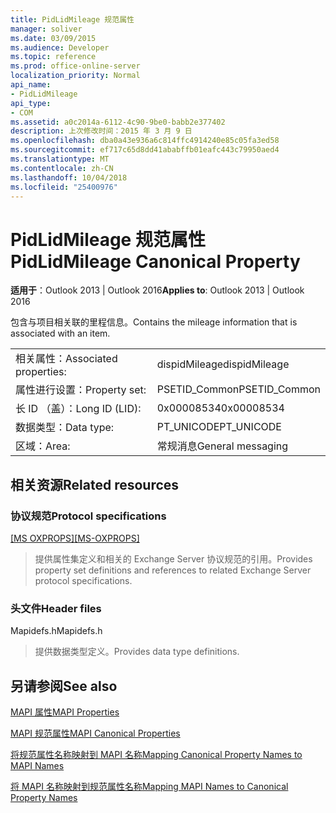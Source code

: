 ```yaml
---
title: PidLidMileage 规范属性
manager: soliver
ms.date: 03/09/2015
ms.audience: Developer
ms.topic: reference
ms.prod: office-online-server
localization_priority: Normal
api_name:
- PidLidMileage
api_type:
- COM
ms.assetid: a0c2014a-6112-4c90-9be0-babb2e377402
description: 上次修改时间：2015 年 3 月 9 日
ms.openlocfilehash: dba0a43e936a6c814ffc4914240e85c05fa3ed58
ms.sourcegitcommit: ef717c65d8dd41ababffb01eafc443c79950aed4
ms.translationtype: MT
ms.contentlocale: zh-CN
ms.lasthandoff: 10/04/2018
ms.locfileid: "25400976"
---
```

# <a name="pidlidmileage-canonical-property"></a><span data-ttu-id="bb0df-103">PidLidMileage 规范属性</span><span class="sxs-lookup"><span data-stu-id="bb0df-103">PidLidMileage Canonical Property</span></span>

  
  
<span data-ttu-id="bb0df-104">**适用于**：Outlook 2013 | Outlook 2016</span><span class="sxs-lookup"><span data-stu-id="bb0df-104">**Applies to**: Outlook 2013 | Outlook 2016</span></span> 
  
<span data-ttu-id="bb0df-105">包含与项目相关联的里程信息。</span><span class="sxs-lookup"><span data-stu-id="bb0df-105">Contains the mileage information that is associated with an item.</span></span>
  
|||
|:-----|:-----|
|<span data-ttu-id="bb0df-106">相关属性：</span><span class="sxs-lookup"><span data-stu-id="bb0df-106">Associated properties:</span></span>  <br/> |<span data-ttu-id="bb0df-107">dispidMileage</span><span class="sxs-lookup"><span data-stu-id="bb0df-107">dispidMileage</span></span>  <br/> |
|<span data-ttu-id="bb0df-108">属性进行设置：</span><span class="sxs-lookup"><span data-stu-id="bb0df-108">Property set:</span></span>  <br/> |<span data-ttu-id="bb0df-109">PSETID_Common</span><span class="sxs-lookup"><span data-stu-id="bb0df-109">PSETID_Common</span></span>  <br/> |
|<span data-ttu-id="bb0df-110">长 ID （盖）：</span><span class="sxs-lookup"><span data-stu-id="bb0df-110">Long ID (LID):</span></span>  <br/> |<span data-ttu-id="bb0df-111">0x00008534</span><span class="sxs-lookup"><span data-stu-id="bb0df-111">0x00008534</span></span>  <br/> |
|<span data-ttu-id="bb0df-112">数据类型：</span><span class="sxs-lookup"><span data-stu-id="bb0df-112">Data type:</span></span>  <br/> |<span data-ttu-id="bb0df-113">PT_UNICODE</span><span class="sxs-lookup"><span data-stu-id="bb0df-113">PT_UNICODE</span></span>  <br/> |
|<span data-ttu-id="bb0df-114">区域：</span><span class="sxs-lookup"><span data-stu-id="bb0df-114">Area:</span></span>  <br/> |<span data-ttu-id="bb0df-115">常规消息</span><span class="sxs-lookup"><span data-stu-id="bb0df-115">General messaging</span></span>  <br/> |
   
## <a name="related-resources"></a><span data-ttu-id="bb0df-116">相关资源</span><span class="sxs-lookup"><span data-stu-id="bb0df-116">Related resources</span></span>

### <a name="protocol-specifications"></a><span data-ttu-id="bb0df-117">协议规范</span><span class="sxs-lookup"><span data-stu-id="bb0df-117">Protocol specifications</span></span>

<span data-ttu-id="bb0df-118">[[MS OXPROPS]](https://msdn.microsoft.com/library/f6ab1613-aefe-447d-a49c-18217230b148%28Office.15%29.aspx)</span><span class="sxs-lookup"><span data-stu-id="bb0df-118">[[MS-OXPROPS]](https://msdn.microsoft.com/library/f6ab1613-aefe-447d-a49c-18217230b148%28Office.15%29.aspx)</span></span>
  
> <span data-ttu-id="bb0df-119">提供属性集定义和相关的 Exchange Server 协议规范的引用。</span><span class="sxs-lookup"><span data-stu-id="bb0df-119">Provides property set definitions and references to related Exchange Server protocol specifications.</span></span>
    
### <a name="header-files"></a><span data-ttu-id="bb0df-120">头文件</span><span class="sxs-lookup"><span data-stu-id="bb0df-120">Header files</span></span>

<span data-ttu-id="bb0df-121">Mapidefs.h</span><span class="sxs-lookup"><span data-stu-id="bb0df-121">Mapidefs.h</span></span>
  
> <span data-ttu-id="bb0df-122">提供数据类型定义。</span><span class="sxs-lookup"><span data-stu-id="bb0df-122">Provides data type definitions.</span></span>
    
## <a name="see-also"></a><span data-ttu-id="bb0df-123">另请参阅</span><span class="sxs-lookup"><span data-stu-id="bb0df-123">See also</span></span>



[<span data-ttu-id="bb0df-124">MAPI 属性</span><span class="sxs-lookup"><span data-stu-id="bb0df-124">MAPI Properties</span></span>](mapi-properties.md)
  
[<span data-ttu-id="bb0df-125">MAPI 规范属性</span><span class="sxs-lookup"><span data-stu-id="bb0df-125">MAPI Canonical Properties</span></span>](mapi-canonical-properties.md)
  
[<span data-ttu-id="bb0df-126">将规范属性名称映射到 MAPI 名称</span><span class="sxs-lookup"><span data-stu-id="bb0df-126">Mapping Canonical Property Names to MAPI Names</span></span>](mapping-canonical-property-names-to-mapi-names.md)
  
[<span data-ttu-id="bb0df-127">将 MAPI 名称映射到规范属性名称</span><span class="sxs-lookup"><span data-stu-id="bb0df-127">Mapping MAPI Names to Canonical Property Names</span></span>](mapping-mapi-names-to-canonical-property-names.md)

